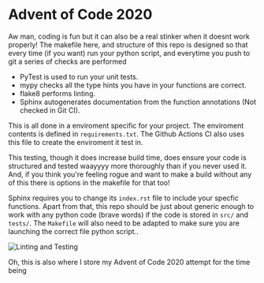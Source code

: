 # Advent of Code 2020 

Aw man, coding is fun but it can also be a real stinker when it doesnt work properly! 
The makefile here, and structure of this repo is designed so that every time (if you want) run your python script,
and everytime you push to git a series of checks are performed

 * PyTest is used to run your unit tests.
 * mypy checks all the type hints you have in your functions are correct.
 * flake8 performs linting.
 * Sphinx autogenerates documentation from the function annotations (Not checked in Git CI).

This is all done in a enviroment specific for your project. The enviroment contents is defined in
```requirements.txt```. The Github Actions CI also uses this file to create the enviroment it 
test in.

This testing, though it does increase build time, does ensure your code is structured and tested waayyyy 
more thoroughly than if you never used it. And, if you think you're feeling rogue and want to 
make a build without any of this there is options in the makefile for that too!

Sphinx requires you to change its ```index.rst``` file to include your specfic functions. 
Apart from that, this repo should be just about generic enough to work with any python code (brave words)
if the code is stored in ```src/``` and ```tests/```. The ```Makefile``` will also need to 
be adapted to make sure you are launching the correct file python script.. 

![Linting and Testing](https://github.com/andrewblance/advent_of_code_2020/workflows/Linting%20and%20Testing/badge.svg)

Oh, this is also where I store my Advent of Code 2020 attempt for the time being
